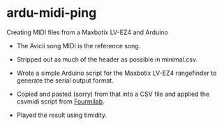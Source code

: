 ardu-midi-ping
==============

Creating MIDI files from a Maxbotix LV-EZ4 and Arduino

- The Avicii song MIDI is the reference song. 

- Stripped out as much of the header as possible in minimal.csv.

- Wrote a simple Arduino script for the Maxbotix LV-EZ4 rangefinder to generate the serial output format.

- Copied and pasted (sorry) from that into a CSV file and applied the csvmidi script from <a href="http://www.fourmilab.ch/webtools/midicsv/">Fourmilab</a>.

- Played the result using timidity. 
